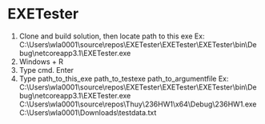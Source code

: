 # EXETester
1. Clone and build solution, then locate path to this exe
Ex: C:\Users\wla0001\source\repos\EXETester\EXETester\EXETester\bin\Debug\netcoreapp3.1\EXETester.exe
2. Windows + R
3. Type cmd. Enter
4. Type path_to_this_exe path_to_testexe path_to_argumentfile
Ex: C:\Users\wla0001\source\repos\EXETester\EXETester\EXETester\bin\Debug\netcoreapp3.1\EXETester.exe C:\Users\wla0001\source\repos\Thuy\236HW1\x64\Debug\236HW1.exe C:\Users\wla0001\Downloads\testdata.txt